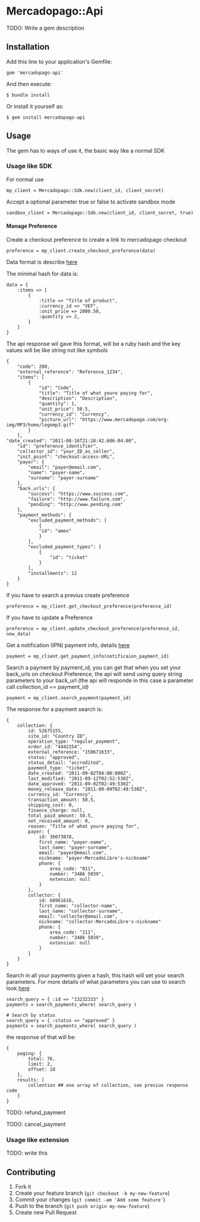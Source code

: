 # Mercadopago::Api

TODO: Write a gem description

## Installation

Add this line to your application's Gemfile:

	gem 'mercadopago-api'

And then execute:

	$ bundle install

Or install it yourself as:

	$ gem install mercadopago-api

## Usage

The gem has to ways of use it, the basic way like a normal SDK

### Usage like SDK

For normal use
		
	mp_client = Mercadopago::Sdk.new(client_id, client_secret)
		
Accept a optional parameter true or false to activate sandbox mode
		
	sandbox_client = Mercadopago::Sdk.new(client_id, client_secret, true)

#### Manage Preference

Create a checkout preference to create a link to mercadopago checkout

	preference = mp_client.create_checkout_preference(data)

Data format is describe [here](http://developers.mercadopago.com/documentacion/api/preferences#glossary)

The minimal hash for data is:

	data = {
		:items => [
			{ 
				:title => "Title of product",
				:currency_id => "VEF", 
				:unit_price => 2000.50,
				:quantity => 2,
			}
		]
	}

The api response wil gave this format, will be a ruby hash and the key values will be like string not like symbols

	{
		"code": 200,
		"external_reference": "Reference_1234",
		"items": [
			{
				"id": "Code",
				"title": "Title of what youre paying for",
				"description": "Description",
				"quantity": 1,
				"unit_price": 50.5,
				"currency_id": "Currency",
				"picture_url": "https://www.mercadopago.com/org-img/MP3/home/logomp3.gif"
			}
		],																																				    "date_created": "2011-08-16T21:28:42.606-04:00",
		"id": "preference_identifier",
		"collector_id": "your_ID_as_seller",
		"init_point": "checkout-access-URL",
		"payer": {
			"email": "payer@email.com",
			"name": "payer-name",
			"surname": "payer-surname"
		},
		"back_urls": {
			"success": "https://www.success.com",
			"failure": "http://www.failure.com",
			"pending": "http://www.pending.com"
		},
		"payment_methods": {
			"excluded_payment_methods": [
				{
				"id": "amex"
				}
			],
			"excluded_payment_types": [
				{
					"id": "ticket"
				}
			],
			"installments": 12
		}	
	}

If you have to search a previus create preference

	preference = mp_client.get_checkout_preference(preference_id)

If you have to update a Preference

	preference = mp_client.update_checkout_preference(preference_id, new_data)

Get a notification (IPN) payment info, details [here](http://developers.mercadopago.com/documentation/instant-payment-notifications)

	payment = mp_client.get_payment_info(notificaion_payment_id)

Search a payment by payment_id, you can get that when you set your back_urls on checkout Preference, the api will send using query string parameters to your back_url (the api will responde in this case a parameter call collection_id == payment_id)

	payment = mp_client.search_payment(payment_id)

The response for a payment search is:

	{
		collection: {
			id: 52675155,
			site_id: "Country ID",
			operation_type: "regular_payment",
			order_id: "4442154",
			external_reference: "150671633",
			status: "approved",
			status_detail: "accredited",
			payment_type: "ticket",
			date_created: "2011-09-02T04:00:000Z",
			last_modified: "2011-09-12T02:52:530Z",
			date_approved: "2011-09-02T02:49:530Z",
			money_release_date: "2011-09-09T02:49:530Z",
			currency_id: "Currency",
			transaction_amount: 50.5,
			shipping_cost: 0,
			finance_charge: null,
			total_paid_amount: 50.5,
			net_received_amount: 0,
			reason: "Title of what youre paying for",
			payer: {
				id: 36073078,
				first_name: "payer-name",
				last_name: "payer-surname",
				email: "payer@email.com",
				nickname: "payer-MercadoLibre's-nickname"
				phone: {
					area_code: "011",
					number: "3486 5039",
					extension: null
				}
			},
			collector: {
				id: 68961616,
				first_name: "collector-name",
				last_name: "collector-surname",
				email: "collector@email.com",
				nickname: "collector-MercadoLibre's-nickname"
				phone: {
					area_code: "211",
					number: "3486 5039",
					extension: null
				}
			}
		}
	}

Search in all your payments given a hash, this hash will set your search parameters. For more details of what parameters you can use to search look [here](http://developers.mercadopago.com/documentation/search-received-payments#search-filters)

	search_query = { :id => "13232333" } 
	payments = search_payments_where( search_query )
	
	# Search by status
	search_query = { :status => "approved" }
	payments = search_payments_where( search_query )

the response of that will be:

	{
		paging: {
			total: 76,
			limit: 2,
			offset: 10
		},
		results: [
			collention ## one array of collection, see previus response code
		]
	}

TODO: refund_payment

TODO: cancel_payment

### Usage like extension 

TODO: write this

## Contributing

1. Fork it
2. Create your feature branch (`git checkout -b my-new-feature`)
3. Commit your changes (`git commit -am 'Add some feature'`)
4. Push to the branch (`git push origin my-new-feature`)
5. Create new Pull Request

